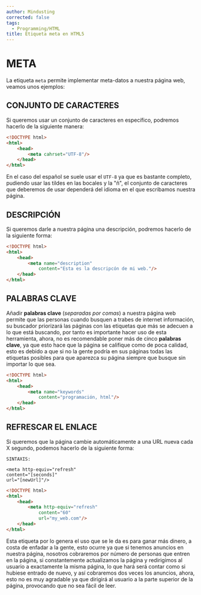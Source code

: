 ```yaml
---
author: Mindusting
corrected: false
tags:
  - Programming/HTML
title: Etiqueta meta en HTML5
---
```


# META

La etiqueta `meta` permite implementar meta-datos a nuestra página web, veamos unos ejemplos:

## CONJUNTO DE CARACTERES

Si queremos usar un conjunto de caracteres en específico, podremos hacerlo de la siguiente manera:

```html
<!DOCTYPE html>
<html>
    <head>
        <meta cahrset="UTF-8"/>
    </head>
</html>
```

En el caso del español se suele usar el `UTF-8` ya que es bastante completo, pudiendo usar las tildes en las bocales y la "ñ", el conjunto de caracteres que deberemos de usar dependerá del idioma en el que escribamos nuestra página.

## DESCRIPCIÓN

Si queremos darle a nuestra página una descripción, podremos hacerlo de la siguiente forma:

```html
<!DOCTYPE html>
<html>
    <head>
        <meta name="description"
            content="Esta es la descripcón de mi web."/>
    </head>
</html>
```

## PALABRAS CLAVE

Añadir **palabras clave** (*separadas por comas*) a nuestra página web permite que las personas cuando busquen a trabes de internet información, su buscador priorizará las páginas con las etiquetas que más se adecuen a lo que está buscando, por tanto es importante hacer uso de esta herramienta, ahora, no es recomendable poner más de cinco **palabras clave**, ya que esto hace que la página se califique como de poca calidad, esto es debido a que si no la gente podría en sus páginas todas las etiquetas posibles para que aparezca su página siempre que busque sin importar lo que sea.

```html
<!DOCTYPE html>
<html>
    <head>
        <meta name="keywords"
            content="programación, html"/>
    </head>
</html>
```

## REFRESCAR EL ENLACE

Si queremos que la página cambie automáticamente a una URL nueva cada X segundo, podemos hacerlo de la siguiente forma:

```
SINTAXIS:

<meta http-equiv="refresh"
content="[seconds]"
url="[newUrl]"/>
```

```html
<!DOCTYPE html>
<html>
    <head>
        <meta http-equiv="refresh"
            content="60"
            url="my_web.com"/>
    </head>
</html>
```

Esta etiqueta por lo genera el uso que se le da es para ganar más dinero, a costa de enfadar a la gente, esto ocurre ya que si tenemos anuncios en nuestra página, nosotros cobraremos por número de personas que entren en la página, si constantemente actualizamos la página y redirigimos al usuario a exactamente la misma página, lo que hará será contar como si hubiese entrado de nuevo, y así cobraremos dos veces los anuncios, ahora, esto no es muy agradable ya que dirigirá al usuario a la parte superior de la página, provocando que no sea fácil de leer. 
